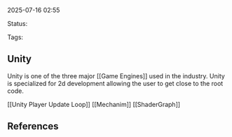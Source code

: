2025-07-16 02:55

Status:

Tags:

## Unity
Unity is one of the three major [[Game Engines]] used in the industry. Unity is specialized for 2d development allowing the user to get close to the root code.

[[Unity Player Update Loop]]
[[Mechanim]]
[[ShaderGraph]]
## References
